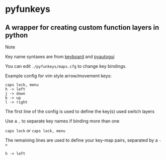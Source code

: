 # pyfunkeys
## A wrapper for creating custom function layers in python
> [!NOTE]
> Key name syntaxes are from [keyboard](https://github.com/boppreh/keyboard/blob/master/keyboard/_canonical_names.py) and [pyautogui](https://github.com/asweigart/pyautogui/blob/master/pyautogui/_pyautogui_win.py)

You can edit `./pyfunkeys/maps.cfg` to change key bindings.

Example config for vim style arrow/movement keys:
```
caps lock, menu
h -> left
j -> down
k -> up
l -> right
```

The first line of the config is used to define the key(s) used switch layers

Use a `,` to separate key names if binding more than one

`
caps lock
 ` 
or 
`
caps lock, menu
`

The remaining lines are used to define your key-map pairs, separated by a `->`

`h -> left`
